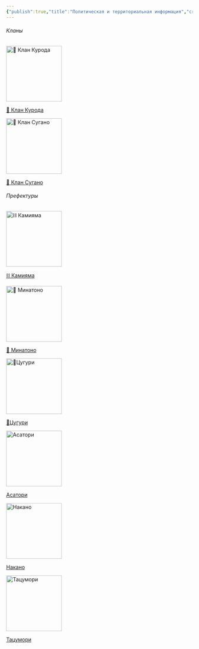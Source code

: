 ```yaml
---
{"publish":true,"title":"Политическая и территориальная информация","created":"2025-10-08T16:08:55.256+02:00","modified":"2025-10-24T18:52:01.875+02:00","published":"2025-10-24T18:52:01.875+02:00","cssclasses":""}
---
```


###### Кланы
<div class="way-card-container"><a class="card internal-link" href="Политическая и территориальная информация/Кланы/🏯 Клан Курода.md"><div class="way-card"><img style="width: 150px; height: 150px;" alt="🏯 Клан Курода" src="_Assets/2932b925c76ef2020cf896fd89d71a5a.jpg" /><div class="way-card-content"><p>🏯 Клан Курода</p></div></div></a><a class="card internal-link" href="Политическая и территориальная информация/Кланы/🐍 Клан Сугано.md"><div class="way-card"><img style="width: 150px; height: 150px;" alt="🐍 Клан Сугано" src="_Assets/2932b925c76ef2020cf896fd89d71a5a.jpg" /><div class="way-card-content"><p>🐍 Клан Сугано</p></div></div></a></div>

###### Префектуры

<div class="way-card-container"><a class="card internal-link" href="Политическая и территориальная информация/Префектуры/⛓️ Камияма.md"><div class="way-card"><img style="width: 150px; height: 150px;" alt="⛓️ Камияма" src="_Assets/2932b925c76ef2020cf896fd89d71a5a.jpg" /><div class="way-card-content"><p>⛓️ Камияма</p></div></div></a><a class="card internal-link" href="Политическая и территориальная информация/Префектуры/🌊 Минатоно.md"><div class="way-card"><img style="width: 150px; height: 150px;" alt="🌊 Минатоно" src="_Assets/2932b925c76ef2020cf896fd89d71a5a.jpg" /><div class="way-card-content"><p>🌊 Минатоно</p></div></div></a><a class="card internal-link" href="Политическая и территориальная информация/Префектуры/🌾Цугури.md"><div class="way-card"><img style="width: 150px; height: 150px;" alt="🌾Цугури" src="_Assets/2932b925c76ef2020cf896fd89d71a5a.jpg" /><div class="way-card-content"><p>🌾Цугури</p></div></div></a><a class="card internal-link" href="Политическая и территориальная информация/Префектуры/Асатори.md"><div class="way-card"><img style="width: 150px; height: 150px;" alt="Асатори" src="_Assets/2932b925c76ef2020cf896fd89d71a5a.jpg" /><div class="way-card-content"><p>Асатори</p></div></div></a><a class="card internal-link" href="Политическая и территориальная информация/Префектуры/Накано.md"><div class="way-card"><img style="width: 150px; height: 150px;" alt="Накано" src="_Assets/2932b925c76ef2020cf896fd89d71a5a.jpg" /><div class="way-card-content"><p>Накано</p></div></div></a><a class="card internal-link" href="Политическая и территориальная информация/Префектуры/Тацумори.md"><div class="way-card"><img style="width: 150px; height: 150px;" alt="Тацумори" src="_Assets/2932b925c76ef2020cf896fd89d71a5a.jpg" /><div class="way-card-content"><p>Тацумори</p></div></div></a></div>

